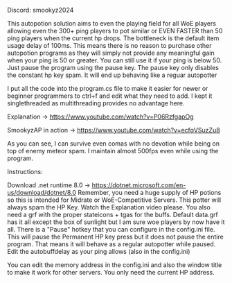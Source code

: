 Discord: smookyz2024

This autopotion solution aims to even the playing field for all WoE players allowing even the 300+ ping players to pot similar or EVEN FASTER than 50 ping players when the current hp drops.
The bottleneck is the default item usage delay of 100ms. This means there is no reason to purchase other autopotion programs as they will simply not provide any meaningful gain when your ping is 50 or greater. You can still use it if your ping is below 50. Just pause the program using the pause key. The pause key only disables the constant hp key spam. It will end up behaving like a reguar autopotter

I put all the code into the program.cs file to make it easier for newer or beginner programmers to ctrl+f and edit what they need to add. I kept it singlethreaded as multithreading provides no advantage here.

Explanation -> https://www.youtube.com/watch?v=P06RzfgapOg

SmookyzAP in action -> https://www.youtube.com/watch?v=ecfqVSuzZu8

As you can see, I can survive even comas with no devotion while being on top of enemy meteor spam. I maintain almost 500fps even while using the program.

Instructions:

Download .net runtime 8.0 -> https://dotnet.microsoft.com/en-us/download/dotnet/8.0
Remember, you need a huge supply of HP potions so this is intended for Midrate or WoE-Competitive Servers.
This potter will always spam the HP Key. Watch the Explanation video please.
You also need a grf with the proper stateicons + tgas for the buffs. Default data.grf has it all except the box of sunlight but I am sure woe players by now have it all.
There is a "Pause" hotkey that you can configure in the config.ini file. This will pause the Permanent HP key press but it does not pause the entire program. That means it will behave as a regular autopotter while paused.
Edit the autobuffdelay as your ping allows (also in the config.ini)

You can edit the memory address in the config.ini and also the window title to make it work for other servers. You only need the current HP address. 
